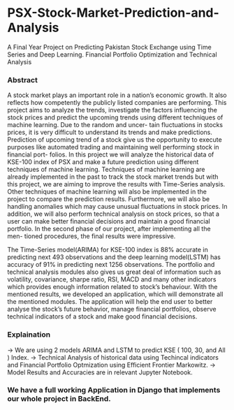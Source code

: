 # PSX-Stock-Market-Prediction-and-Analysis
A Final Year Project on Predicting Pakistan Stock Exchange using Time Series and Deep Learning. Financial Portfolio Optimization and Technical Analysis

### Abstract

A stock market plays an important role in a nation’s economic growth. It also reflects how
competently the publicly listed companies are performing. This project aims to analyze
the trends, investigate the factors influencing the stock prices and predict the upcoming
trends using different techniques of machine learning. Due to the random and uncer-
tain fluctuations in stocks prices, it is very difficult to understand its trends and make
predictions. Prediction of upcoming trend of a stock give us the opportunity to execute
purposes like automated trading and maintaining well performing stock in financial port-
folios. In this project we will analyze the historical data of KSE-100 index of PSX and
make a future prediction using different techniques of machine learning. Techniques of
machine learning are already implemented in the past to track the stock market trends but
with this project, we are aiming to improve the results with Time-Series analysis. Other
techniques of machine learning will also be implemented in the project to compare the
prediction results. Furthermore, we will also be handling anomalies which may cause
unusual fluctuations in stock prices. In addition, we will also perform technical analysis
on stock prices, so that a user can make better financial decisions and maintain a good
financial portfolio. In the second phase of our project, after implementing all the men-
tioned procedures, the final results were impressive. 

The Time-Series model(ARIMA) for KSE-100 index is 88% accurate in predicting next 493 observations
and the deep learning model(LSTM) has accuracy of 91% in predicting next 1256 observations. The portfolio
and technical analysis modules also gives us great deal of information such as volatility,
covariance, sharpe ratio, RSI, MACD and many other indicators which provides enough
information related to stock’s behaviour. With the mentioned results, we developed an
application, which will demonstrate all the mentioned modules. The application will help
the end user to better analyse the stock’s future behavior, manage financial portfolios,
observe technical indicators of a stock and make good financial decisions.

### Explaination

-> We are using 2 models ARIMA and LSTM to predict KSE ( 100, 30, and All ) Index.
-> Technical Analysis of historical data using Techincal indicators and 
   Financial Portfolio Optmization using Efficient Frontier Markowitz.
-> Model Results and Accuracies are in relevant Jupyter Notebook.

### We have a full working Application in Django that implements our whole project in BackEnd. 
